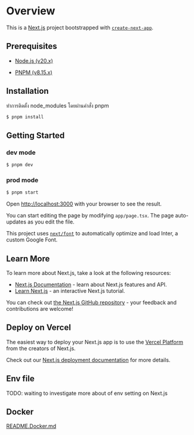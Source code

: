# Overview

This is a [Next.js](https://nextjs.org/) project bootstrapped with [`create-next-app`](https://github.com/vercel/next.js/tree/canary/packages/create-next-app).

## Prerequisites

-   [Node.js (v20.x)](https://nodejs.org/en/download)

-   [PNPM (v8.15.x)](https://pnpm.io/installation)

## Installation

ทำการติดตั้ง node_modules โดยผ่านคำสั่ง pnpm

```bash
$ pnpm install
```

## Getting Started

### dev mode

```bash
$ pnpm dev
```

### prod mode

```bash
$ pnpm start
```

Open [http://localhost:3000](http://localhost:3000) with your browser to see the result.

You can start editing the page by modifying `app/page.tsx`. The page auto-updates as you edit the file.

This project uses [`next/font`](https://nextjs.org/docs/basic-features/font-optimization) to automatically optimize and load Inter, a custom Google Font.

## Learn More

To learn more about Next.js, take a look at the following resources:

-   [Next.js Documentation](https://nextjs.org/docs) - learn about Next.js features and API.
-   [Learn Next.js](https://nextjs.org/learn) - an interactive Next.js tutorial.

You can check out [the Next.js GitHub repository](https://github.com/vercel/next.js/) - your feedback and contributions are welcome!

## Deploy on Vercel

The easiest way to deploy your Next.js app is to use the [Vercel Platform](https://vercel.com/new?utm_medium=default-template&filter=next.js&utm_source=create-next-app&utm_campaign=create-next-app-readme) from the creators of Next.js.

Check out our [Next.js deployment documentation](https://nextjs.org/docs/deployment) for more details.

## Env file

TODO: waiting to investigate more about of env setting on Next.js

## Docker

[README.Docker.md](doc/README.Docker.md)
